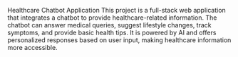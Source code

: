 Healthcare Chatbot Application
This project is a full-stack web application that integrates a chatbot to provide healthcare-related information. The chatbot can answer medical queries, suggest lifestyle changes, track symptoms, and provide basic health tips. It is powered by AI and offers personalized responses based on user input, making healthcare information more accessible.
